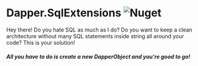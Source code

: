 # Dapper.SqlExtensions ![Nuget](https://img.shields.io/nuget/v/Dapper.SqlExtensions.svg)

Hey there! Do you hate SQL as much as I do? Do you want to keep a clean architecture without many SQL statements inside string all around your code? This is your solution!
##### All you have to do is create a new DapperObject<T> and you're good to go!
